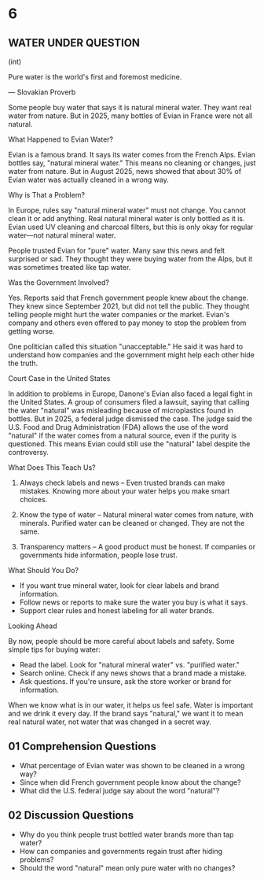 # 6

## WATER UNDER QUESTION
(int)

Pure water is the world's first and foremost medicine.

— Slovakian Proverb

Some people buy water that says it is natural mineral water. They want real water from nature. But in 2025, many bottles of Evian in France were not all natural.

What Happened to Evian Water?

Evian is a famous brand. It says its water comes from the French Alps. Evian bottles say, "natural mineral water." This means no cleaning or changes, just water from nature. But in August 2025, news showed that about 30% of Evian water was actually cleaned in a wrong way.

Why is That a Problem?

In Europe, rules say "natural mineral water" must not change. You cannot clean it or add anything. Real natural mineral water is only bottled as it is. Evian used UV cleaning and charcoal filters, but this is only okay for regular water—not natural mineral water.

People trusted Evian for "pure" water. Many saw this news and felt surprised or sad. They thought they were buying water from the Alps, but it was sometimes treated like tap water.

Was the Government Involved?

Yes. Reports said that French government people knew about the change. They knew since September 2021, but did not tell the public. They thought telling people might hurt the water companies or the market. Evian's company and others even offered to pay money to stop the problem from getting worse.

One politician called this situation "unacceptable." He said it was hard to understand how companies and the government might help each other hide the truth.

Court Case in the United States

In addition to problems in Europe, Danone's Evian also faced a legal fight in the United States. A group of consumers filed a lawsuit, saying that calling the water "natural" was misleading because of microplastics found in bottles. But in 2025, a federal judge dismissed the case. The judge said the U.S. Food and Drug Administration (FDA) allows the use of the word "natural" if the water comes from a natural source, even if the purity is questioned. This means Evian could still use the "natural" label despite the controversy.

What Does This Teach Us?

1. Always check labels and news – Even trusted brands can make mistakes. Knowing more about your water helps you make smart choices.

2. Know the type of water – Natural mineral water comes from nature, with minerals. Purified water can be cleaned or changed. They are not the same.

3. Transparency matters – A good product must be honest. If companies or governments hide information, people lose trust.

What Should You Do?

- If you want true mineral water, look for clear labels and brand information.
- Follow news or reports to make sure the water you buy is what it says.
- Support clear rules and honest labeling for all water brands.

Looking Ahead

By now, people should be more careful about labels and safety. Some simple tips for buying water:

- Read the label. Look for "natural mineral water" vs. "purified water."
- Search online. Check if any news shows that a brand made a mistake.
- Ask questions. If you're unsure, ask the store worker or brand for information.

When we know what is in our water, it helps us feel safe. Water is important and we drink it every day. If the brand says "natural," we want it to mean real natural water, not water that was changed in a secret way.

## 01 Comprehension Questions

- What percentage of Evian water was shown to be cleaned in a wrong way?
- Since when did French government people know about the change?
- What did the U.S. federal judge say about the word "natural"?

## 02 Discussion Questions

- Why do you think people trust bottled water brands more than tap water?
- How can companies and governments regain trust after hiding problems?
- Should the word "natural" mean only pure water with no changes?